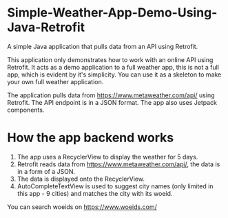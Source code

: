 # Simple-Weather-App-Demo-Using-Java-Retrofit

A simple Java application that pulls data from an API using Retrofit.

This application only demonstrates how to work with an online API using Retrofit. It acts as a demo application to a full weather app, this is not a full app, which is evident by it's simplicity. You can use it as a skeleton to make your own full weather application.

The application pulls data from https://www.metaweather.com/api/ using Retrofit. The API endpoint is in a JSON format. The app also uses Jetpack components.

# How the app backend works
1. The app uses a RecyclerView to display the weather for 5 days.
2. Retrofit reads data from https://www.metaweather.com/api/, the data is in a form of a JSON.
3. The data is displayed onto the RecyclerView.
4. AutoCompleteTextView is used to suggest city names (only limited in this app - 9 cities) and matches the city with its woeid.

You can search woeids on https://www.woeids.com/
